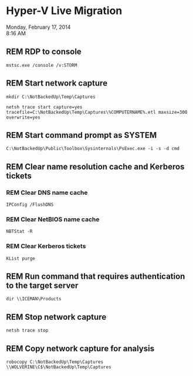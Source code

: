 # Hyper-V Live Migration

Monday, February 17, 2014\
8:16 AM

## REM RDP to console

```Console
mstsc.exe /console /v:STORM
```

## REM Start network capture

```Console
mkdir C:\NotBackedUp\Temp\Captures

netsh trace start capture=yes tracefile=C:\NotBackedUp\Temp\Captures\%COMPUTERNAME%.etl maxsize=300 overwrite=yes
```

## REM Start command prompt as SYSTEM

```Console
C:\NotBackedUp\Public\Toolbox\Sysinternals\PsExec.exe -i -s -d cmd
```

## REM Clear name resolution cache and Kerberos tickets

### REM Clear DNS name cache

```Console
IPConfig /FlushDNS
```

### REM Clear NetBIOS name cache

```Console
NBTStat -R
```

### REM Clear Kerberos tickets

```Console
KList purge
```

## REM Run command that requires authentication to the target server

```Console
dir \\ICEMAN\Products
```

## REM Stop network capture

```Console
netsh trace stop
```

## REM Copy network capture for analysis

```Console
robocopy C:\NotBackedUp\Temp\Captures \\WOLVERINE\C$\NotBackedUp\Temp\Captures
```
